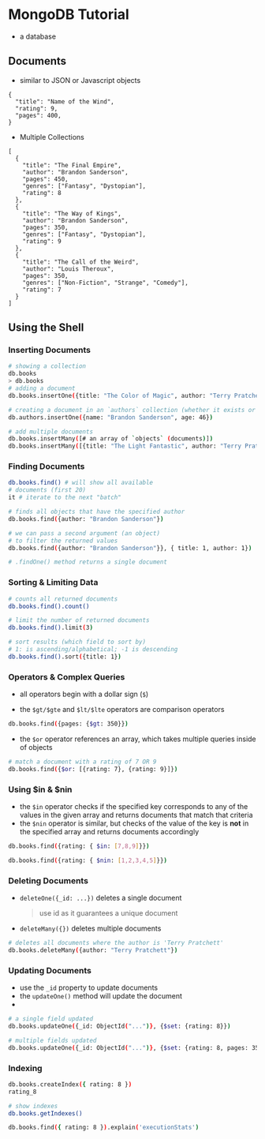 # MongoDB Tutorial
- a database

## Documents
- similar to JSON or Javascript objects
```
{
  "title": "Name of the Wind",
  "rating": 9,
  "pages": 400,
}
```

- Multiple Collections

```
[
  {
    "title": "The Final Empire",
    "author": "Brandon Sanderson",
    "pages": 450,
    "genres": ["Fantasy", "Dystopian"],
    "rating": 8    
  },
  {
    "title": "The Way of Kings",
    "author": "Brandon Sanderson",
    "pages": 350,
    "genres": ["Fantasy", "Dystopian"],
    "rating": 9    
  },
  {
    "title": "The Call of the Weird",
    "author": "Louis Theroux",
    "pages": 350,
    "genres": ["Non-Fiction", "Strange", "Comedy"],
    "rating": 7    
  }   
]
```

## Using the Shell

### Inserting Documents

```bash
# showing a collection
db.books
> db.books
# adding a document
db.books.insertOne({title: "The Color of Magic", author: "Terry Pratchett", pages: 300, rating: 7, genres: ["Fantasy", "Magic"]})

# creating a document in an `authors` collection (whether it exists or not)
db.authors.insertOne({name: "Brandon Sanderson", age: 46})

# add multiple documents
db.books.insertMany([# an array of `objects` (documents)])
db.books.insertMany([{title: "The Light Fantastic", author: "Terry Pratchett", pages: 250, rating: 6, genres: ["Fantasy"]},{title: "Dune", author: "Frank Herbert", pages: 500, rating: 10, genres: ["Sci-Fi", "Dystopian"]}])


```

### Finding Documents

```bash
db.books.find() # will show all available
# documents (first 20)
it # iterate to the next "batch"

# finds all objects that have the specified author
db.books.find({author: "Brandon Sanderson"})

# we can pass a second argument (an object)
# to filter the returned values
db.books.find({author: "Brandon Sanderson"}}, { title: 1, author: 1})

# .findOne() method returns a single document
```

### Sorting & Limiting Data

```bash
# counts all returned documents
db.books.find().count()

# limit the number of returned documents
db.books.find().limit(3) 

# sort results (which field to sort by)
# 1: is ascending/alphabetical; -1 is descending
db.books.find().sort({title: 1})
```
### Operators & Complex Queries
- all operators begin with a dollar sign (`$`)

- the `$gt/$gte` and `$lt/$lte` operators are comparison operators

```bash
db.books.find({pages: {$gt: 350}})
```

- the `$or` operator references an array, which takes multiple queries inside of objects 
```bash
# match a document with a rating of 7 OR 9
db.books.find({$or: [{rating: 7}, {rating: 9}]})
```

### Using $in & $nin

- the `$in` operator checks if the specified key corresponds to any of the values in the given array and returns documents that match that criteria
- the `$nin` operator is similar, but checks of the value of the key is **not** in the specified array and returns documents accordingly 
```bash
db.books.find({rating: { $in: [7,8,9]}})

db.books.find({rating: { $nin: [1,2,3,4,5]}})
```

### Deleting Documents

- `deleteOne({_id: ...})` deletes a single document 
  >  use id as it guarantees a unique document

- `deleteMany({})` deletes multiple documents
```bash
# deletes all documents where the author is 'Terry Pratchett'
db.books.deleteMany({author: "Terry Pratchett"})
```

### Updating Documents

- use the `_id` property to update documents
- the `updateOne()` method will update the document
- 

```bash
# a single field updated
db.books.updateOne({_id: ObjectId("...")}, {$set: {rating: 8}})

# multiple fields updated
db.books.updateOne({_id: ObjectId("...")}, {$set: {rating: 8, pages: 350}})
```

### Indexing

```bash
db.books.createIndex({ rating: 8 })
rating_8

# show indexes
db.books.getIndexes()
```

```bash
db.books.find({ rating: 8 }).explain('executionStats')
```
